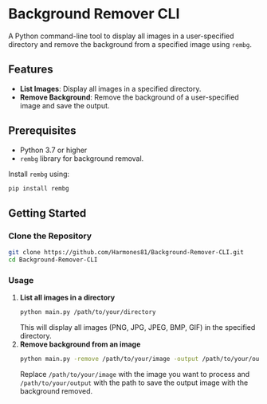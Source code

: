 # Background Remover CLI

A Python command-line tool to display all images in a user-specified directory and remove the background from a specified image using `rembg`.

## Features

- **List Images**: Display all images in a specified directory.
- **Remove Background**: Remove the background of a user-specified image and save the output.

## Prerequisites

- Python 3.7 or higher
- `rembg` library for background removal.

Install `rembg` using:
```bash
pip install rembg
```

## Getting Started

### Clone the Repository

```bash
git clone https://github.com/Harmones81/Background-Remover-CLI.git
cd Background-Remover-CLI
```

### Usage

1. **List all images in a directory**
   ```bash
   python main.py /path/to/your/directory
   ```
   This will display all images (PNG, JPG, JPEG, BMP, GIF) in the specified directory.
3. **Remove background from an image**
   ```bash
   python main.py -remove /path/to/your/image -output /path/to/your/output
   ```
   Replace `/path/to/your/image` with the image you want to process and `/path/to/your/output` with the path to save the output image with the background removed.

